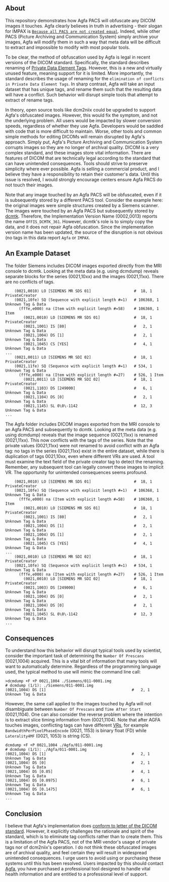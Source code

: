 ## About

This repository demonstrates how Agfa PACS will obfuscate any DICOM images it touches. Agfa clearly believes in truth in advertising - their slogan for IMPAX is [`Because all PACS are not created equal`](http://www.agfahealthcare.com/he/germany/de/binaries/IMPAX_6_tcm602-90706.pdf). Indeed, while other PACS (Picture Archiving and Communication System) simply archive your images, Agfa will modify them in such a way that meta data will be difficult to extract and impossible to modify with most popular tools. 

To be clear, the method of obfuscation used by Agfa is legal in recent versions of the DICOM standard. Specifically, the standard describes renaming of [Private Data Element Tags](http://dicom.nema.org/medical/dicom/current/output/chtml/part05/sect_7.8.html). However, this is a new and virtually unused feature, meaning support for it is limited. More importantly, the standard describes the usage of renaming for the `elimination of conflicts in Private Data Element Tags`. In sharp contrast, Agfa will take an input dataset that has unique tags, and rename them such that the resulting data will have a conflict. Such behavior will disrupt simple tools that attempt to extract of rename tags. 

In theory, open source tools like dcm2niix could be upgraded to support Agfa's obfuscated images. However, this would fix the symptom, and not the underlying problem. All users would be impacted by slower conversion speeds, regardless of whether they use Agfa. Developers would be saddled with code that is more difficult to maintain. Worse, other tools and common simple methods for editing DICOMs will remain disrupted by Agfa's approach. Simply put, Agfa's Picture Archiving and Communication System corrupts images so they are no longer of archival quality. DICOM is a very complex standard, and these images store vital information. There are features of DICOM that are technically legal according to the standard that can have unintended consequences. Tools should strive to preserve simplicity where ever possible. Agfa is selling a commercial product, and I believe they have a responsibility to retain their customer's data. Until this issue is resolved, I would strongly encourage centers ensure Agfa PACS do not touch their images. 

Note that any image touched by an Agfa PACS will be obfuscated, even if it is subsequently stored by a different PACS tool. Consider the example here: the original images were simple structures created by a Siemens scanner. The images were touched by an Agfa PACS but subsequently stored by [dcmtk](https://dicom.offis.de/dcmtk.php.en). Therefore, the Implementation Version Name (0002,0013) reports the name `OFFIS_DCMTK_361`. However, dcmtk's role is to simply copy the data, and it does not repair Agfa obfuscation. Since the implementation version name has been updated, the source of the disruption is not obvious (no tags in this data report `Agfa` or `IMPAX`.

## An Example Dataset

The folder Siemens includes DICOM images exported directly from the MRI console to dcmtk. Looking at the meta data (e.g. using dcmdump) reveals separate blocks for the series (0021,10xx) and the images (0021,11xx). There are no conflicts of tags.

```
    (0021,0010) LO [SIEMENS MR SDS 01]                   #  18, 1 PrivateCreator
    (0021,10fe) SQ (Sequence with explicit length #=1)   # 106368, 1 Unknown Tag & Data
      (fffe,e000) na (Item with explicit length #=58)    # 106360, 1 Item
        (0021,0010) LO [SIEMENS MR SDS 01]               #  18, 1 PrivateCreator
        (0021,1001) IS [80]                              #   2, 1 Unknown Tag & Data
        (0021,1004) DS [1]                               #   2, 1 Unknown Tag & Data
        (0021,1045) CS [YES]                             #   4, 1 Unknown Tag & Data 
...
    (0021,0011) LO [SIEMENS MR SDI 02]                   #  18, 1 PrivateCreator
    (0021,11fe) SQ (Sequence with explicit length #=1)   # 534, 1 Unknown Tag & Data
      (fffe,e000) na (Item with explicit length #=27)    # 526, 1 Item
        (0021,0011) LO [SIEMENS MR SDI 02]               #  18, 1 PrivateCreator
        (0021,1103) DS [249000]                          #   6, 1 Unknown Tag & Data
        (0021,1104) DS [0]                               #   2, 1 Unknown Tag & Data
        (0021,1145) SL 0\0\-1142                         #  12, 3 Unknown Tag & Data
...
``` 

The Agfa folder includes DICOM images exported from the MRI console to an Agfa PACS and subsequently to dcmtk. Looking at the meta data (e.g. using dcmdump) reveals that the image sequence (0021,11xx) is renamed (0021,11xx). This now conflicts with the tags of the series. Note that the private values (0021,11xx) were not renamed to avoid conflict with an Agfa tag: no tags in the series (0021,11xx) exist in the entire dataset, while there is duplication of tags 0021,10xx, even where different VRs are used. A tool must examine the text field of the private creator tag to detect the renaming. Remember, any subsequent tool can legally convert these images to implicit VR. The opportunity for unintended consequences seems profound.

``` 
    (0021,0010) LO [SIEMENS MR SDS 01]                   #  18, 1 PrivateCreator
    (0021,10fe) SQ (Sequence with explicit length #=1)   # 106368, 1 Unknown Tag & Data
      (fffe,e000) na (Item with explicit length #=58)    # 106360, 1 Item
        (0021,0010) LO [SIEMENS MR SDS 01]               #  18, 1 PrivateCreator
        (0021,1001) IS [80]                              #   2, 1 Unknown Tag & Data
        (0021,1004) DS [1]                               #   2, 1 Unknown Tag & Data
        (0021,1004) DS [1]                               #   2, 1 Unknown Tag & Data
        (0021,1045) CS [YES]                             #   4, 1 Unknown Tag & Data
...
    (0021,0010) LO [SIEMENS MR SDI 02]                   #  18, 1 PrivateCreator
    (0021,10fe) SQ (Sequence with explicit length #=1)   # 534, 1 Unknown Tag & Data
      (fffe,e000) na (Item with explicit length #=27)    # 526, 1 Item
        (0021,0010) LO [SIEMENS MR SDI 02]               #  18, 1 PrivateCreator
        (0021,1003) DS [249000]                          #   6, 1 Unknown Tag & Data
        (0021,1004) DS [0]                               #   2, 1 Unknown Tag & Data
        (0021,1004) DS [0]                               #   2, 1 Unknown Tag & Data
        (0021,1045) SL 0\0\-1142                         #  12, 3 Unknown Tag & Data
...
``` 

## Consequences

To understand how this behavior will disrupt typical tools used by scientist, consider the important task of determining the `Number Of Prescans` (0021,1004) acquired. This is a vital bit of information that many tools will want to automatically determine. Regardless of the programming language used, the typical method to use will mimic the command line call:

``` 
>dcmdump +F +P 0021,1004 ./Siemens/011-0001.img
# dcmdump (1/1): ./Siemens/011-0001.img
(0021,1004) DS [1]                                      #   2, 1 Unknown Tag & Data
```
However, the same call applied to the images touched by Agfa will not disambiguate between `Number Of Prescans` and `Time After Start` (0021,1104). One can also consider the reverse problem where the intention is to extract slice timing information from (0021,1104). Note that after AGFA touches images, conflicting tags can have different [VRs](http://dicom.nema.org/dicom/2013/output/chtml/part05/sect_6.2.html), for example `BandwidthPerPixelPhaseEncode` (0021, 1153) is binary float (FD) while `Laterality4MF` (0021, 1053) is string (CS).

``` 
dcmdump +F +P 0021,1004 ./Agfa/011-0001.img
# dcmdump (1/1): ./Agfa/011-0001.img
(0021,1004) DS [1]                                      #   2, 1 Unknown Tag & Data
(0021,1004) DS [0]                                      #   2, 1 Unknown Tag & Data
(0021,1004) DS [0.05]                                   #   4, 1 Unknown Tag & Data
(0021,1004) DS [0.0975]                                 #   6, 1 Unknown Tag & Data
(0021,1004) DS [0.1475]                                 #   6, 1 Unknown Tag & Data
...
``` 

## Conclusion

I believe that Agfa's implementation does [conform to letter of the DICOM standard](http://dicom.nema.org/medical/dicom/current/output/chtml/part05/sect_7.8.html). However, it explicitly challenges the rationale and spirit of the standard, which is to eliminate tag conflicts rather than to create them. This is a limitation of the Agfa PACS, not of the MRI vendor's usage of private tags nor of dcm2niix's operation. I do not think these obfuscated images are of archival quality, and feel certain they will result in widespread unintended consequences. I urge users to avoid using or purchasing these systems until this has been resolved. Users impacted by this should contact [Agfa](https://global.agfahealthcare.com/main/miscellaneous/interoperability/dicom_connectivity/), you have purchased a professional tool designed to handle vital health information and are entitled to a professional level of support.
